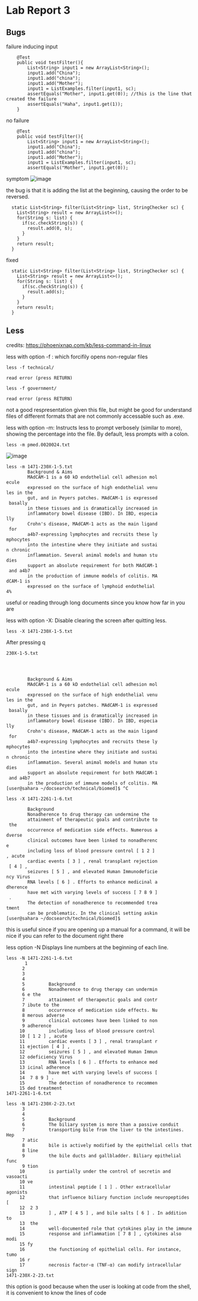 # Lab Report 3

## Bugs 
failure inducing input
```
    @Test
    public void testFilter(){
        List<String> input1 = new ArrayList<String>();
        input1.add("China");
        input1.add("china");
        input1.add("Mother");
        input1 = ListExamples.filter(input1, sc);
        assertEquals("Mother", input1.get(0)); //this is the line that created the failure
        assertEquals("Haha", input1.get(1)); 
    }
```
no failure
```
    @Test
    public void testFilter(){
        List<String> input1 = new ArrayList<String>();
        input1.add("China");
        input1.add("china");
        input1.add("Mother");
        input1 = ListExamples.filter(input1, sc);
        assertEquals("Mother", input1.get(0));
```
    
symptom
![image](scrShot1.png)

the bug is that it is adding the list at the beginning, causing the order to be reversed.
```
  static List<String> filter(List<String> list, StringChecker sc) {
    List<String> result = new ArrayList<>();
    for(String s: list) {
      if(sc.checkString(s)) {
        result.add(0, s);
      }
    }
    return result;
  }
```
fixed
```
  static List<String> filter(List<String> list, StringChecker sc) {
    List<String> result = new ArrayList<>();
    for(String s: list) {
      if(sc.checkString(s)) {
        result.add(s);
      }
    }
    return result;
  }
```

## Less

credits: https://phoenixnap.com/kb/less-command-in-linux

less with option -f : which forcifily opens non-regular files

```
less -f technical/

read error (press RETURN)
```
```
less -f government/

read error (press RETURN)
```
not a good respresentation given this file, but might be good for understand files of different formats that are not commonly accessable such as .exe. 

less with option -m: Instructs less to prompt verbosely (similar to more), showing the percentage into the file. By default, less prompts with a colon.

```
less -m pmed.0020024.txt
```
![image](scrShot2.png)

```
less -m 1471-230X-1-5.txt      
        Background & Aims
        MAdCAM-1 is a 60 kD endothelial cell adhesion mol
ecule
        expressed on the surface of high endothelial venu
les in the
        gut, and in Peyers patches. MAdCAM-1 is expressed
 basally
        in these tissues and is dramatically increased in
        inflammatory bowel disease (IBD). In IBD, especia
lly
        Crohn's disease, MAdCAM-1 acts as the main ligand
 for
        a4b7-expressing lymphocytes and recruits these ly
mphocytes
        into the intestine where they initiate and sustai
n chronic
        inflammation. Several animal models and human stu
dies
        support an absolute requirement for both MAdCAM-1
 and a4b7
        in the production of immune models of colitis. MA
dCAM-1 is
        expressed on the surface of lymphoid endothelial 
4%
```
useful or reading through long documents since you know how far in you are 

less with option -X: Disable clearing the screen after quitting less.

```
less -X 1471-230X-1-5.txt
```
After pressing q
```
230X-1-5.txt 

  
    
      
        Background & Aims
        MAdCAM-1 is a 60 kD endothelial cell adhesion mol
ecule
        expressed on the surface of high endothelial venu
les in the
        gut, and in Peyers patches. MAdCAM-1 is expressed
 basally
        in these tissues and is dramatically increased in
        inflammatory bowel disease (IBD). In IBD, especia
lly
        Crohn's disease, MAdCAM-1 acts as the main ligand
 for
        a4b7-expressing lymphocytes and recruits these ly
mphocytes
        into the intestine where they initiate and sustai
n chronic
        inflammation. Several animal models and human stu
dies
        support an absolute requirement for both MAdCAM-1
 and a4b7
        in the production of immune models of colitis. MA
[user@sahara ~/docsearch/technical/biomed]$ ^C
```

```
less -X 1471-2261-1-6.txt  
      
        Background
        Nonadherence to drug therapy can undermine the
        attainment of therapeutic goals and contribute to
 the
        occurrence of medication side effects. Numerous a
dverse
        clinical outcomes have been linked to nonadherenc
e
        including loss of blood pressure control [ 1 2 ] 
, acute
        cardiac events [ 3 ] , renal transplant rejection
 [ 4 ] ,
        seizures [ 5 ] , and elevated Human Immunodeficie
ncy Virus
        RNA levels [ 6 ] . Efforts to enhance medicinal a
dherence
        have met with varying levels of success [ 7 8 9 ]
 .
        The detection of nonadherence to recommended trea
tment
        can be problematic. In the clinical setting askin
[user@sahara ~/docsearch/technical/biomed]$
```
this is useful since if you are opening up a manual for a command, it will be nice if you can refer to the document right there

less option -N Displays line numbers at the beginning of each line.

```
less -N 1471-2261-1-6.txt
       1 
      2   
      3     
      4       
      5         Background
      6         Nonadherence to drug therapy can undermin
      6 e the
      7         attainment of therapeutic goals and contr
      7 ibute to the
      8         occurrence of medication side effects. Nu
      8 merous adverse
      9         clinical outcomes have been linked to non
      9 adherence
     10         including loss of blood pressure control 
     10 [ 1 2 ] , acute
     11         cardiac events [ 3 ] , renal transplant r
     11 ejection [ 4 ] ,
     12         seizures [ 5 ] , and elevated Human Immun
     12 odeficiency Virus
     13         RNA levels [ 6 ] . Efforts to enhance med
     13 icinal adherence
     14         have met with varying levels of success [
     14  7 8 9 ] .
     15         The detection of nonadherence to recommen
     15 ded treatment
1471-2261-1-6.txt
```
```
less -N 1471-230X-2-23.txt
      3     
      4       
      5         Background
      6         The biliary system is more than a passive conduit
      7         transporting bile from the liver to the intestines. Hep
      7 atic
      8         bile is actively modified by the epithelial cells that 
      8 line
      9         the bile ducts and gallbladder. Biliary epithelial func
      9 tion
     10         is partially under the control of secretin and vasoacti
     10 ve
     11         intestinal peptide [ 1 ] . Other extracellular agonists
     12         that influence biliary function include neuropeptides [
     12  2 3
     13         ] , ATP [ 4 5 ] , and bile salts [ 6 ] . In addition to
     13  the
     14         well-documented role that cytokines play in the immune
     15         response and inflammation [ 7 8 ] , cytokines also modi
     15 fy
     16         the functioning of epithelial cells. For instance, tumo
     16 r
     17         necrosis factor-α (TNF-α) can modify intracellular sign
1471-230X-2-23.txt
```
this option is good because when the user is looking at code from the shell, it is convenient to know the lines of code




